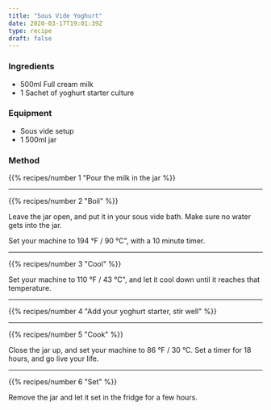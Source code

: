 ```yaml
---
title: "Sous Vide Yoghurt"
date: 2020-03-17T19:01:39Z
type: recipe
draft: false
---
```



### Ingredients

  - 500ml Full cream milk
  - 1 Sachet of yoghurt starter culture

### Equipment

  - Sous vide setup
  - 1 500ml jar

### Method

{{% recipes/number 1 "Pour the milk in the jar %}}
___

{{% recipes/number 2 "Boil" %}}

Leave the jar open, and put it in your sous vide bath. Make sure no water gets into the jar.

Set your machine to 194 °F / 90 °C", with a 10 minute timer.
___

{{% recipes/number 3 "Cool" %}}

Set your machine to 110 °F / 43 °C", and let it cool down until it reaches that temperature.
___

{{% recipes/number 4 "Add your yoghurt starter, stir well" %}}
___

{{% recipes/number 5 "Cook" %}}

Close the jar up, and set your machine to 86 °F / 30 °C. Set a timer for 18 hours, and go live your life.
___

{{% recipes/number 6 "Set" %}}

Remove the jar and let it set in the fridge for a few hours.
